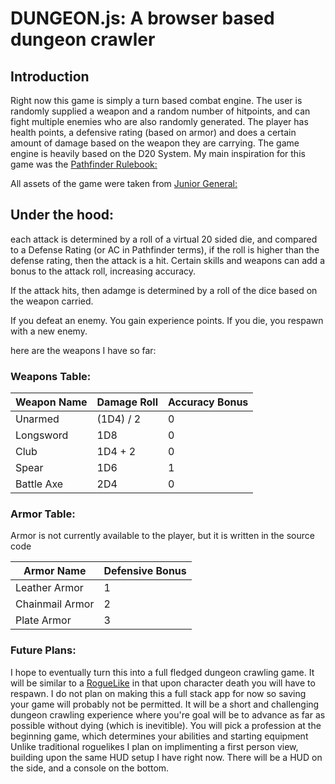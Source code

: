 # DUNGEON.js: A browser based dungeon crawler 
## Introduction
Right now this game is simply a turn based combat engine. The user is randomly supplied a weapon and a random number of hitpoints, and can fight multiple enemies who are also randomly generated. The player has health points, a defensive rating (based on armor) and does a certain amount of damage based on the weapon they are carrying. The game engine is heavily based on the D20 System. My main inspiration for this game was the [Pathfinder Rulebook:](https://www.d20pfsrd.com/wp-content/uploads/sites/12/2017/01/PFRPG_SRD.pdf)

All assets of the game were taken from [Junior General:](http://www.juniorgeneral.org/)

## Under the hood: 
each attack is determined by a roll of a virtual 20 sided die, and compared to a Defense Rating (or AC in Pathfinder terms),  if the roll is higher than the defense rating, then the attack is a hit. Certain skills and weapons can add a bonus to the attack roll, increasing accuracy. 

If the attack hits, then adamge is determined by a roll of the dice based on the weapon carried. 

If you defeat an enemy. You gain experience points. If you die, you respawn with a new enemy. 

here are the weapons I have so far:

### Weapons Table:
| Weapon Name  | Damage Roll |  Accuracy Bonus | 
| ------------- | ------------- | ------------- |
| Unarmed | (1D4) / 2  |  0 |  
| Longsword |  1D8 |  0 |   
| Club  | 1D4 + 2  |  0 |   
| Spear | 1D6  |  1 |  0 |
| Battle Axe | 2D4  |  0 |  



### Armor Table:

Armor is not currently available to the player, but it is written in the source code

| Armor Name | Defensive Bonus |
| ---------- | ------------- |
| Leather Armor | 1 |
| Chainmail Armor | 2 |
| Plate Armor |  3 |

### Future Plans:

I hope to eventually turn this into a full fledged dungeon crawling game.  It will be similar to a [RogueLike](https://en.wikipedia.org/wiki/Roguelike) in that upon character death you will have to respawn. I do not plan on making this a full stack app for now so saving your game will probably not be permitted. It will be a short and challenging dungeon crawling experience where you're goal will be to advance as far as possible without dying (which is inevitible). You will pick a profession at the beginning game, which determines your abilities and starting equipment Unlike traditional roguelikes I plan on implimenting a first person view, building upon the same HUD setup I have right now. There will be a HUD on the side, and a console on the bottom.

